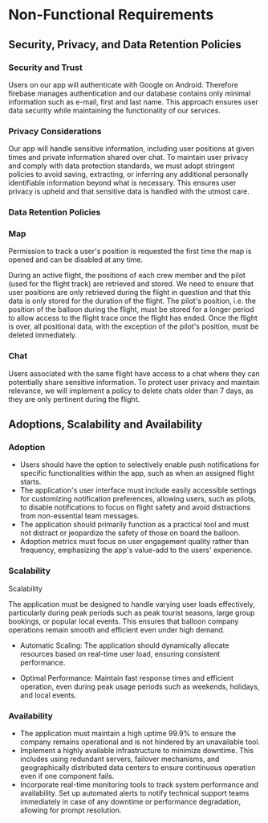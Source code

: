 # Non-Functional Requirements

## Security, Privacy, and Data Retention Policies
### Security and Trust

Users on our app will authenticate with Google on Android. Therefore firebase manages authentication and our database contains only minimal information such as e-mail, first and last name. This approach ensures user data security while maintaining the functionality of our services.

### Privacy Considerations

Our app will handle sensitive information, including user positions at given times and private information shared over chat. To maintain user privacy and comply with data protection standards, we must adopt stringent policies to avoid saving, extracting, or inferring any additional personally identifiable information beyond what is necessary. This ensures user privacy is upheld and that sensitive data is handled with the utmost care.

### Data Retention Policies

### Map

Permission to track a user's position is requested the first time the map is opened and can be disabled at any time.

During an active flight, the positions of each crew member and the pilot (used for the flight track) are retrieved and stored. We need to ensure that user positions are only retrieved during the flight in question and that this data is only stored for the duration of the flight. The pilot's position, i.e. the position of the balloon during the flight, must be stored for a longer period to allow access to the flight trace once the flight has ended. Once the flight is over, all positional data, with the exception of the pilot's position, must be deleted immediately.

### Chat

Users associated with the same flight have access to a chat where they can potentially share sensitive information. To protect user privacy and maintain relevance, we will implement a policy to delete chats older than 7 days, as they are only pertinent during the flight.


## Adoptions, Scalability and Availability

### Adoption

* Users should have the option to selectively enable push notifications for specific functionalities within the app, such as when an assigned flight starts.
* The application's user interface must include easily accessible settings for customizing notification preferences, allowing users, such as pilots, to disable notifications to focus on flight safety and avoid distractions from non-essential team messages. 
* The application should primarily function as a practical tool and must not distract or jeopardize the safety of those on board the balloon.
* Adoption metrics must focus on user engagement quality rather than frequency, emphasizing the app's value-add to the users' experience.

### Scalability

Scalability

The application must be designed to handle varying user loads effectively, particularly during peak periods such as peak tourist seasons, large group bookings, or popular local events. This ensures that balloon company operations remain smooth and efficient even under high demand.

* Automatic Scaling: The application should dynamically allocate resources based on real-time user load, ensuring consistent performance.

* Optimal Performance: Maintain fast response times and efficient operation, even during peak usage periods such as weekends, holidays, and local events.

### Availability

* The application must maintain a high uptime 99.9% to ensure the company remains operational and is not hindered by an unavailable tool.
* Implement a highly available infrastructure to minimize downtime. This includes using redundant servers, failover mechanisms, and geographically distributed data centers to ensure continuous operation even if one component fails.
* Incorporate real-time monitoring tools to track system performance and availability. Set up automated alerts to notify technical support teams immediately in case of any downtime or performance degradation, allowing for prompt resolution.
